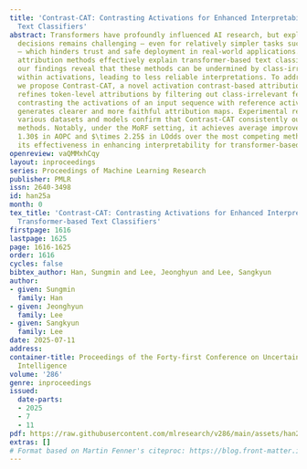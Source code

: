 ```yaml
---
title: 'Contrast-CAT: Contrasting Activations for Enhanced Interpretability in Transformer-based
  Text Classifiers'
abstract: Transformers have profoundly influenced AI research, but explaining their
  decisions remains challenging – even for relatively simpler tasks such as classification
  – which hinders trust and safe deployment in real-world applications. Although activation-based
  attribution methods effectively explain transformer-based text classification models,
  our findings reveal that these methods can be undermined by class-irrelevant features
  within activations, leading to less reliable interpretations. To address this limitation,
  we propose Contrast-CAT, a novel activation contrast-based attribution method that
  refines token-level attributions by filtering out class-irrelevant features. By
  contrasting the activations of an input sequence with reference activations, Contrast-CAT
  generates clearer and more faithful attribution maps. Experimental results across
  various datasets and models confirm that Contrast-CAT consistently outperforms state-of-the-art
  methods. Notably, under the MoRF setting, it achieves average improvements of $\times
  1.30$ in AOPC and $\times 2.25$ in LOdds over the most competing methods, demonstrating
  its effectiveness in enhancing interpretability for transformer-based text classification.
openreview: vaQMMxhCqy
layout: inproceedings
series: Proceedings of Machine Learning Research
publisher: PMLR
issn: 2640-3498
id: han25a
month: 0
tex_title: 'Contrast-CAT: Contrasting Activations for Enhanced Interpretability in
  Transformer-based Text Classifiers'
firstpage: 1616
lastpage: 1625
page: 1616-1625
order: 1616
cycles: false
bibtex_author: Han, Sungmin and Lee, Jeonghyun and Lee, Sangkyun
author:
- given: Sungmin
  family: Han
- given: Jeonghyun
  family: Lee
- given: Sangkyun
  family: Lee
date: 2025-07-11
address:
container-title: Proceedings of the Forty-first Conference on Uncertainty in Artificial
  Intelligence
volume: '286'
genre: inproceedings
issued:
  date-parts:
  - 2025
  - 7
  - 11
pdf: https://raw.githubusercontent.com/mlresearch/v286/main/assets/han25a/han25a.pdf
extras: []
# Format based on Martin Fenner's citeproc: https://blog.front-matter.io/posts/citeproc-yaml-for-bibliographies/
---
```

